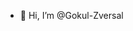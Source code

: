 - 👋 Hi, I’m @Gokul-Zversal

<!---
Gokul-Zversal/Gokul-Zversal is a ✨ special ✨ repository because its `README.md` (this file) appears on your GitHub profile.
You can click the Preview link to take a look at your changes.
--->
